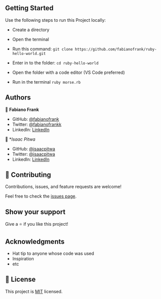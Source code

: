 ## Getting Started
Use the following steps to run this Project locally:

- Create a directory

- Open the terminal

- Run this command:
`git clone https://github.com/fabianofrank/ruby-hello-world.git`

- Enter in to the folder:
`cd ruby-hello-world`

- Open the folder with a code editor (VS Code preferred)

- Run in the terminal `ruby morse.rb`

## Authors

:bust_in_silhouette: **Fabiano Frank**

- GitHub: [@fabianofrank](https://github.com/fabianofrank)
- Twitter: [@fabianofrankk](https://twitter.com/@fabianofrankk)
- LinkedIn: [LinkedIn](https://www.linkedin.com/in/fabianofrank/)

:bust_in_silhouette: **Isaac Pitwa*


- GitHub: [@isaacpitwa](https://github.com/isaacpitwa)
- Twitter: [@isaacpitwa](https://twitter.com/isaacpitwa)
- LinkedIn: [LinkedIn](https://linkedin.com/in/isaac-pitwa)


## :handshake: Contributing

Contributions, issues, and feature requests are welcome!

Feel free to check the [issues page](../../issues/).

## Show your support

Give a :star:️ if you like this project!

## Acknowledgments

- Hat tip to anyone whose code was used
- Inspiration
- etc

## :memo: License

This project is [MIT](./MIT.md) licensed.